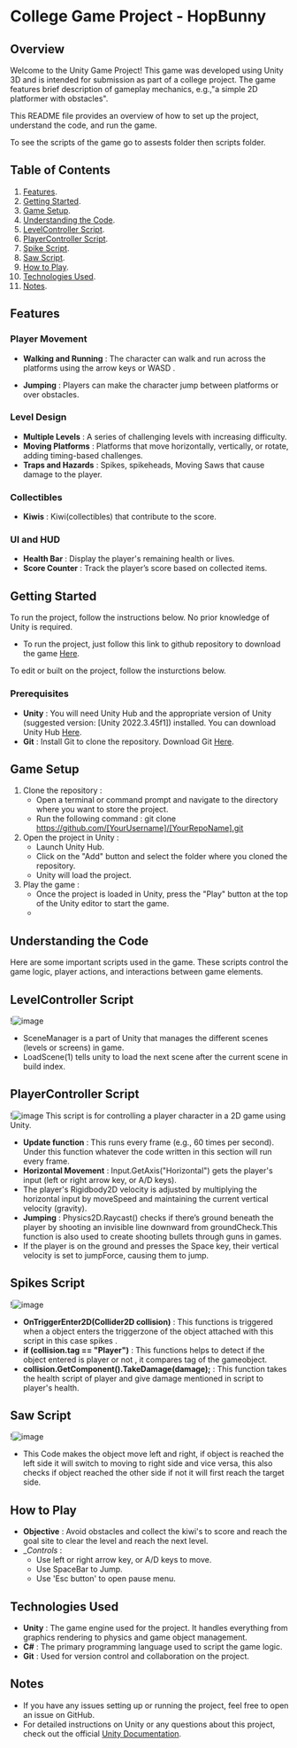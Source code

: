 # College Game Project - HopBunny
 ## Overview
 Welcome to the Unity Game Project! This game was developed using Unity 3D and is intended for submission as part of a college project. The game features brief description of gameplay mechanics, e.g.,"a simple 2D platformer with obstacles".

This README file provides an overview of how to set up the project, understand the code, and run the game.

To see the scripts of the game go to assests folder then scripts folder.

## Table of Contents
1. [Features](#features).
2. [Getting Started](#getting-started).
3. [Game Setup](#game-setup).
4. [Understanding the Code](#understanding-the-code).
5. [LevelController Script](#levelcontroller-script).
6. [PlayerController Script](#playercontroller-script).
7. [Spike Script](#spikes-script).
8. [Saw Script](#saw-script).
9. [How to Play](#how-to-play).
10. [Technologies Used](#technologies-used).
11. [Notes](#notes).

## Features
### Player Movement 
 - __Walking and Running__ : The character can walk and run across the platforms using the arrow keys or WASD .


* __Jumping__ : Players can make the character jump between platforms or over obstacles.

### Level Design 
* __Multiple Levels__ : A series of challenging levels with increasing difficulty.
* __Moving Platforms__ : Platforms that move horizontally, vertically, or rotate, adding timing-based challenges.
* __Traps and Hazards__ : Spikes, spikeheads, Moving Saws that cause damage to the player.
### Collectibles
* __Kiwis__ : Kiwi(collectibles) that contribute to the score.

### UI and HUD
* __Health Bar__ : Display the player's remaining health or lives.
* __Score Counter__ : Track the player’s score based on collected items.

## Getting Started
To run the project, follow the instructions below. No prior knowledge of Unity is required.
 * To run the project, just follow this link to github repository to download the game [Here](https://github.com/ashishdharve09/Platformer_Game_Project).

To edit or built on the project, follow the insturctions below.
### Prerequisites 
* __Unity__ : You will need Unity Hub and the appropriate version of Unity (suggested version: [Unity 2022.3.45f1]) installed. You can download Unity Hub [Here](https://unity.com/download).
* __Git__ : Install Git to clone the repository. Download Git [Here](https://git-scm.com/downloads).

## Game Setup
1. Clone the repository :
   * Open a terminal or command prompt and navigate to the directory where you want to store the project.
   * Run the following command : git clone https://github.com/[YourUsername]/[YourRepoName].git
2. Open the project in Unity :
   * Launch Unity Hub.
   * Click on the "Add" button and select the folder where you cloned the repository.
   * Unity will load the project.
3. Play the game :
   * Once the project is loaded in Unity, press the "Play" button at the top of the Unity editor to start the game.
   * 
## Understanding the Code
 Here are some important scripts used in the game. These scripts control the game logic, player actions, and interactions between game elements.
 
## LevelController Script
 !![image](https://github.com/user-attachments/assets/ab12c34d-d033-43e3-aff2-e29f70f44026)
* SceneManager is a part of Unity that manages the different scenes (levels or screens) in game.
* LoadScene(1) tells unity to load the next scene after the current scene in build index.
  
## PlayerController Script
!![image](https://github.com/user-attachments/assets/3514748e-516c-4773-96c8-e14a95cc4e90)
This script is for controlling a player character in a 2D game using Unity.

* __Update function__ : This runs every frame (e.g., 60 times per second). Under this function whatever the code written in this section will run every frame.
* __Horizontal Movement__ : Input.GetAxis("Horizontal") gets the player's input (left or right arrow key, or A/D keys).
* The player's Rigidbody2D velocity is adjusted by multiplying the horizontal input by moveSpeed and maintaining the current vertical velocity (gravity).
* __Jumping__ : Physics2D.Raycast() checks if there’s ground beneath the player by shooting an invisible line downward from groundCheck.This function is also used to create shooting bullets through guns in games.
* If the player is on the ground and presses the Space key, their vertical velocity is set to jumpForce, causing them to jump.
  


## Spikes Script
!![image](https://github.com/user-attachments/assets/b0a4f4e9-05b7-4ea3-aaa8-9b2e68b87c19)

* __OnTriggerEnter2D(Collider2D collision)__ : This functions is triggered when a object enters the triggerzone of the object attached with this script in this case spikes .
* __if (collision.tag == "Player")__ : This functions helps to detect if the object entered is player or not , it compares tag of the gameobject.
* __collision.GetComponent<Health>().TakeDamage(damage);__ : This function takes the health script of player and give damage mentioned in script to player's health.

## Saw Script
!![image](https://github.com/user-attachments/assets/7fec78ab-d591-4ffb-bb47-dfa6acd7a6ca)
* This Code makes the object move left and right, if object is reached the left side it will switch to moving to right side and vice versa, this also checks if object reached the other side if not it will first reach the target side.

## How to Play
* __Objective__ : Avoid obstacles and collect the kiwi's to score and reach the goal site to clear the level and reach the next level.
* __Controls_ :
   - Use left or right arrow key, or A/D keys to move.
   - Use SpaceBar to Jump.
   - Use 'Esc button' to open pause menu.
## Technologies Used
 * __Unity__ : The game engine used for the project. It handles everything from graphics rendering to physics and game object management.
 * __C#__ : The primary programming language used to script the game logic.
 * __Git__ : Used for version control and collaboration on the project.

## Notes 
* If you have any issues setting up or running the project, feel free to open an issue on GitHub.
* For detailed instructions on Unity or any questions about this project, check out the official [Unity Documentation](https://docs.unity.com/).
